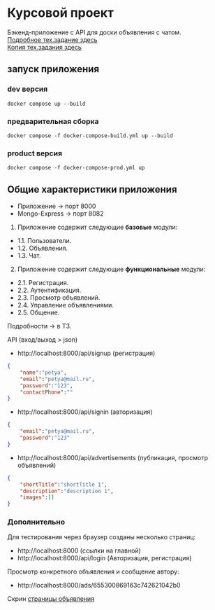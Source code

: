 # Курсовой проект

Бэкенд-приложение с API для доски объявления с чатом.   
[Подробное тех.задание здесь](https://github.com/netology-code/ndse-diplom)      
[Копия тех.задания здесь](https://github.com/riadesigner/course-app/blob/main/original-task.md)   


## запуск приложения 

### dev версия
```shell
docker compose up --build
```

### предварительная сборка
```shell
docker compose -f docker-compose-build.yml up --build 
```

### product версия
```shell
docker compose -f docker-compose-prod.yml up
```


## Общие характеристики приложения

- Приложение -> порт 8000   
- Mongo-Express -> порт 8082 

1. Приложение содержит следующие **базовые** модули:

- 1.1. Пользователи.
- 1.2. Объявления.
- 1.3. Чат.

2. Приложение содержит следующие **функциональные** модули:

- 2.1. Регистрация.
- 2.2. Аутентификация.
- 2.3. Просмотр объявлений.
- 2.4. Управление объявлениями.
- 2.5. Общение.

Подробности -> в ТЗ.

API (вход/выход > json)
- http://localhost:8000/api/signup (регистрация)
```json
{
    "name":"petya",
    "email":"petya@mail.ru",
    "password":"123",
    "contactPhone":""
}
```
- http://localhost:8000/api/signin (авторизация)
```json
{
    "email":"petya@mail.ru",
    "password":"123"
}
```
- http://localhost:8000/api/advertisements (публикация, просмотр объявлений)
```json title="multipart-form-data"
{
    "shortTitle":"shortTitle 1",
    "description":"description 1",
    "images":[]
}
```

 
### Дополнительно

Для тестирования через браузер созданы несколько страниц:
- http://localhost:8000 (ссылки на главной)
- http://localhost:8000/api/login (Авторизация, регистрация)

Просмотр конкретного объявления и сообщение автору:
- http://localhost:8000/ads/655300869163c742621042b0 

Скрин [страницы объявления](https://github.com/riadesigner/course-app/blob/main/screen-01.png)







